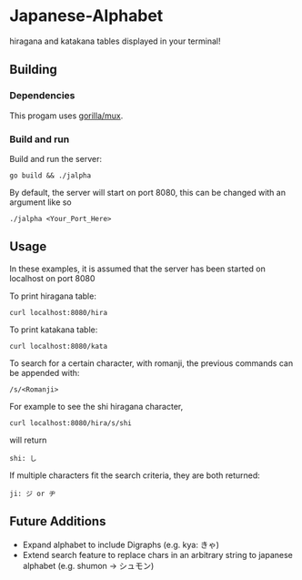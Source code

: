 # Japanese-Alphabet
hiragana and katakana tables displayed in your terminal!

## Building
### Dependencies
This progam uses [gorilla/mux](https://github.com/gorilla/mux).

### Build and run
Build and run the server:
```
go build && ./jalpha
```

By default, the server will start on port 8080, this can be changed with an argument like so
```
./jalpha <Your_Port_Here>
```

## Usage
In these examples, it is assumed that the server has been started on localhost on port 8080

To print hiragana table:
```
curl localhost:8080/hira
```

To print katakana table:
```
curl localhost:8080/kata
```

To search for a certain character, with romanji, the previous commands can be appended with:
```
/s/<Romanji>
```

For example to see the shi hiragana character,
```
curl localhost:8080/hira/s/shi
```
will return
```
shi: し
```

If multiple characters fit the search criteria, they are both returned:
```
ji: ジ or ヂ
```

## Future Additions
* Expand alphabet to include Digraphs (e.g. kya: きゃ)
* Extend search feature to replace chars in an arbitrary string to japanese alphabet (e.g. shumon -> シュモン)
